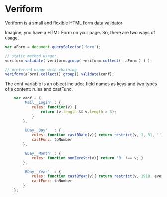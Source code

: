 Veriform
========

Veriform is a small and flexible HTML Form data validator


Imagine, you have a HTML Form on your page. So, there are two ways of usage.


``` javascript
var aForm = document.querySelector('form');

// static method usage:
veriform.validate( veriform.group( veriform.collect(  aForm ) ) );

// preferred usage with chaining
veriform(aForm).collect().group().validate(conf);
```

The conf variable is an object included field names as keys and two types of a content: rules and castFunc.

``` javascript
	var conf = {
		'Mail__Login' : {
			rules: function(v) {
				return (v.length && v.length > 3);
			}
		},
		
		'BDay__Day'   : {
			rules: function castBDate(v){ return restrict(v, 1, 31, ''); },
			castFunc: toNumber
		},

		'BDay__Month' : {
			rules: function nonZeroStr(v){ return '0' !== v; }
		},

		'BDay__Year'  : {
			rules: function castBYear(v){ return restrict(v, 1910, everDate.getYear(), '') },
			castFunc: toNumber
		}
	};   
```
